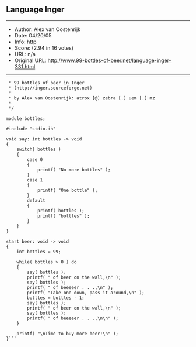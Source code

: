 
## Language Inger ##
---
- Author: Alex van Oostenrijk
- Date: 04/20/05
- Info: http
- Score:  (2.94 in 16 votes)
- URL: n/a
- Original URL: http://www.99-bottles-of-beer.net/language-inger-331.html
---

```/*
 * 99 bottles of beer in Inger
 * (http://inger.sourceforge.net)
 *
 * by Alex van Oostenrijk: atrox [@] zebra [.] uem [.] mz
 *
 */

module bottles;

#include "stdio.ih"

void say: int bottles -> void
{
    switch( bottles )
    {
        case 0
        {
            printf( "No more bottles" );
        }
        case 1
        {
            printf( "One bottle" );
        }
        default
        {
            printf( bottles ); 
            printf( "bottles" );
        }
    }
}
  
start beer: void -> void 
{
    int bottles = 99;

    while( bottles > 0 ) do
    {
        say( bottles );
        printf( " of beer on the wall,\n" );
        say( bottles );
        printf( " of beeeeer . . .,\n" );
        printf( "Take one down, pass it around,\n" );
        bottles = bottles - 1;
        say( bottles );
        printf( " of beer on the wall,\n" );
        say( bottles );
        printf( " of beeeeer . . .,\n\n" );
    }

    printf( "\nTime to buy more beer!\n" );
}```